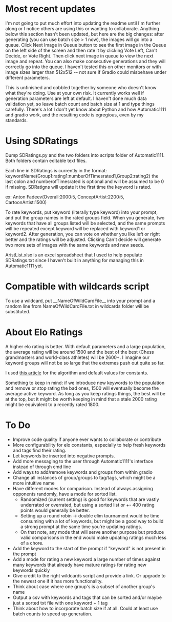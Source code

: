 # Most recent updates
I'm not going to put much effort into updating the readme until I'm further along or I notice others are using this or wanting to collaborate. Anything below this section hasn't been updated, but here are the big changes: after generating (you can use batch size > 1 now), the images will go into a queue. Click Next Image in Queue button to see the first image in the Queue on the left side of the screen and then rate it by clicking Vote Left, Can't Decide, or Vote Right. Then click next image in queue to view the next image and repeat. You can also make consecutive generations and they will correctly go into the queue. I haven't tested this on other monitors or with image sizes larger than 512x512 -- not sure if Gradio could misbehave under different parameters.



This is unfinished and cobbled together by someone who doesn't know what they're doing. Use at your own risk. It currently works well if generation parameters are left at default. I haven't done much data validation yet, so leave batch count and batch size at 1 and type things carefully. There's a lot I don't yet know about Python and how Automatic1111 and gradio work, and the resulting code is egregious, even by my standards.

# Using SDRatings

Dump SDRatings.py and the two folders into scripts folder of Automatic1111. Both folders contain editable text files.

Each line in SDRatings is currently in the format:
keywordName(Group1:rating1:numberOfTimesrated1,Group2:rating2)
the last colon and numberofTimesrated is optional and will be assumed to be 0 if missing. SDRatigns will update it the first time the keyword is rated.

ex: Anton Fadeev(Overall:2000:5, ConceptArtist:2200:5, CartoonArtist:1500)

To rate keywords, put keyword (literally type keyword) into your prompt, and put the group names in the rated groups field. When you generate, two keywords that have all groups listed will be selected, and the same prompts will be repeated except keyword will be replaced with keyword1 or keyword2. After generation, you can vote on whether you like left or right better and the ratings will be adjusted. Clicking Can't decide will generate two more sets of images with the same keywords and new seeds. 

AristList.xlsx is an excel spreadsheet that I used to help populate SDRatings.txt since I haven't built in anything for managing this in Automatic1111 yet. 


# Compatible with wildcards script
To use a wildcard, put \_\_NameOfWildCardFile\_\_ into your prompt and a random line from NameOfWildCardFile.txt in wildcards folder will be substituted.

# About Elo Ratings

A higher elo rating is better. With default parameters and a large population, the average rating will be around 1500 and the best of the best (Chess grandmasters and world-class athletes) will be 2600+. I imagine our keyword groups will not be so large that the extremes push out quite so far. 

I used [this article](https://mattmazzola.medium.com/understanding-the-elo-rating-system-264572c7a2b4) for the algorithm and default values for constants.

Something to keep in mind: if we introduce new keywords to the population and remove or stop rating the bad ones, 1500 will eventually become the average active keyword. As long as you keep ratings things, the best will be at the top, but it might be worth keeping in mind that a stale 2000 rating might be equivalent to a recently rated 1800.

# To Do
- Improve code quality if anyone ever wants to collaborate or contribute
- More configurability for elo constants, especially to help fresh keywords and tags find their rating. 
- Let keywords be inserted into negative prompts. 
- Add more messaging to the user through Automatic1111's interface instead of through cmd line
- Add ways to add/remove keywords and groups from within gradio
- Change all instances of group/groups to tag/tags, which might be a more intuitive name
- Have different modes for comparison. Instead of always assigning opponents randomly, have a mode for sorted list. 
  - Randomized (current setting) is good for keywords that are vastly underrated or overrated, but using a sorted list or +- 400 rating points would generally be better.
  - Setting up a round robin -> double elim tournament would be time consuming with a lot of keywords, but might be a good way to build a strong prompt at the same time you're updating ratings.
  - On that note, any mode that will serve another purpose but produce valid comparisons in the end would make updating ratings much less of a chore. 
- Add the keyword to the start of the prompt if "keyword" is not present in the prompt
- Add a mode for rating a new keyword a large number of times against many keywords that already have mature ratings for rating new keywords quickly
- Give credit to the right wildcards script and provide a link. Or upgrade to the newest one if it has more functionality.
- Think about case where one group's is a subset of another group's name
- Output a csv with keywords and tags that can be sorted and/or maybe just a sorted txt file with one keyword + 1 tag
- Think about how to incorporate batch size if at all. Could at least use batch counts to speed up generation. 
